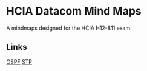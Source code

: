 # HCIA Datacom Mind Maps

A mindmaps designed for the HCIA H12-811 exam.

## Links 

[OSPF](https://github.com/ioneov/hcia.mindmaps/blob/main/maps/OSPF.pdf)
[STP](https://github.com/ioneov/hcia.mindmaps/blob/main/maps/STP.pdf)
